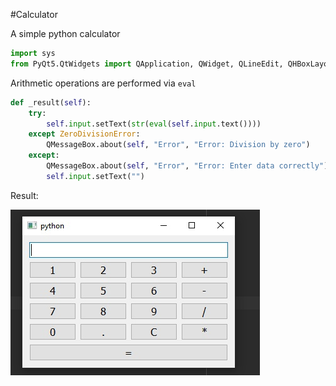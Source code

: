 #Calculator 

A simple python calculator


```python
import sys
from PyQt5.QtWidgets import QApplication, QWidget, QLineEdit, QHBoxLayout, QVBoxLayout, QPushButton, QMessageBox
```
Arithmetic operations are performed via `eval`
```python
def _result(self):
    try:
        self.input.setText(str(eval(self.input.text())))
    except ZeroDivisionError:
        QMessageBox.about(self, "Error", "Error: Division by zero")
    except:
        QMessageBox.about(self, "Error", "Error: Enter data correctly")
        self.input.setText("")
```
Result:

![Screenshot](Calc.jpg)